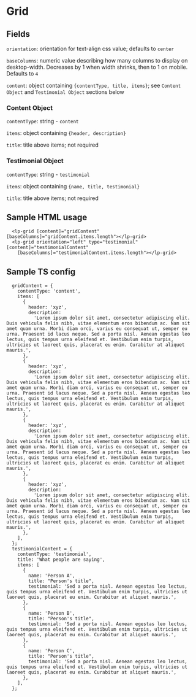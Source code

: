 # Grid

## Fields

`orientation`: orientation for text-align css value; defaults to `center`

`baseColumns`: numeric value describing how many columns to display on desktop-width. Decreases by 1 when width shrinks, then to 1 on mobile. Defaults to `4`

`content`: object containing `{contentType, title, items}`; see `Content Object` and `Testimonial Object` sections below

### Content Object

`contentType`: string - `content`

`items`: object containing `{header, description}`

`title`: title above items; not required

### Testimonial Object

`contentType`: string - `testimonial`

`items`: object containing `{name, title, testimonial}`

`title`: title above items; not required

## Sample HTML usage

```
  <lp-grid [content]="gridContent" [baseColumns]="gridContent.items.length"></lp-grid>
  <lp-grid orientation="left" type="testimonial" [content]="testimonialContent"
    [baseColumns]="testimonialContent.items.length"></lp-grid>
```

## Sample TS config

```
  gridContent = {
    contentType: 'content',
    items: [
      {
        header: 'xyz',
        description:
          'Lorem ipsum dolor sit amet, consectetur adipiscing elit. Duis vehicula felis nibh, vitae elementum eros bibendum ac. Nam sit amet quam urna. Morbi diam orci, varius eu consequat ut, semper eu urna. Praesent id lacus neque. Sed a porta nisl. Aenean egestas leo lectus, quis tempus urna eleifend et. Vestibulum enim turpis, ultricies ut laoreet quis, placerat eu enim. Curabitur at aliquet mauris.',
      },
      {
        header: 'xyz',
        description:
          'Lorem ipsum dolor sit amet, consectetur adipiscing elit. Duis vehicula felis nibh, vitae elementum eros bibendum ac. Nam sit amet quam urna. Morbi diam orci, varius eu consequat ut, semper eu urna. Praesent id lacus neque. Sed a porta nisl. Aenean egestas leo lectus, quis tempus urna eleifend et. Vestibulum enim turpis, ultricies ut laoreet quis, placerat eu enim. Curabitur at aliquet mauris.',
      },
      {
        header: 'xyz',
        description:
          'Lorem ipsum dolor sit amet, consectetur adipiscing elit. Duis vehicula felis nibh, vitae elementum eros bibendum ac. Nam sit amet quam urna. Morbi diam orci, varius eu consequat ut, semper eu urna. Praesent id lacus neque. Sed a porta nisl. Aenean egestas leo lectus, quis tempus urna eleifend et. Vestibulum enim turpis, ultricies ut laoreet quis, placerat eu enim. Curabitur at aliquet mauris.',
      },
      {
        header: 'xyz',
        description:
          'Lorem ipsum dolor sit amet, consectetur adipiscing elit. Duis vehicula felis nibh, vitae elementum eros bibendum ac. Nam sit amet quam urna. Morbi diam orci, varius eu consequat ut, semper eu urna. Praesent id lacus neque. Sed a porta nisl. Aenean egestas leo lectus, quis tempus urna eleifend et. Vestibulum enim turpis, ultricies ut laoreet quis, placerat eu enim. Curabitur at aliquet mauris.',
      },
    ],
  };
  testimonialContent = {
    contentType: 'testimonial',
    title: 'What people are saying',
    items: [
      {
        name: 'Person A',
        title: "Person's title",
        testimonial: 'Sed a porta nisl. Aenean egestas leo lectus, quis tempus urna eleifend et. Vestibulum enim turpis, ultricies ut laoreet quis, placerat eu enim. Curabitur at aliquet mauris.',
      },
      {
        name: 'Person B',
        title: "Person's title",
        testimonial: 'Sed a porta nisl. Aenean egestas leo lectus, quis tempus urna eleifend et. Vestibulum enim turpis, ultricies ut laoreet quis, placerat eu enim. Curabitur at aliquet mauris.',
      },
      {
        name: 'Person C',
        title: "Person's title",
        testimonial: 'Sed a porta nisl. Aenean egestas leo lectus, quis tempus urna eleifend et. Vestibulum enim turpis, ultricies ut laoreet quis, placerat eu enim. Curabitur at aliquet mauris.',
      },
    ],
  };
```
